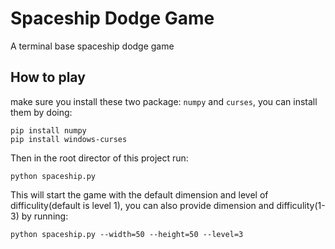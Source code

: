 # Spaceship Dodge Game
A terminal base spaceship dodge game

## How to play
make sure you install these two package: `numpy` and `curses`, you can install them by doing:
```
pip install numpy
pip install windows-curses
```

Then in the root director of this project run:
```
python spaceship.py
```
This will start the game with the default dimension and level of difficulity(default is level 1), you can also provide dimension and difficulity(1-3) by running:
```
python spaceship.py --width=50 --height=50 --level=3
```